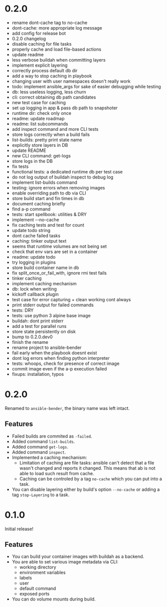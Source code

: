 # 0.2.0

* rename dont-cache tag to no-cache
* dont-cache: more appropriate log message
* add config for release bot
* 0.2.0 changelog
* disable caching for file tasks
* properly cache and load file-based actions
* update readme
* less verbose buildah when committing layers
* implement explicit layering
* correctly process default db dir
* add a way to stop caching in playbook
* changing user with user namespaces doesn't really work
* todo: implement ansible_args for sake of easier debugging while testing
* db: less useless logging, less churn
* cli: correct obtaining db path candidates
* new test case for caching
* set up logging in app & pass db path to snapshoter
* runtime dir: check only once
* readme: update roadmap
* readme: list subcommands
* add inspect command and more CLI tests
* store logs correctly when a build fails
* list-builds: pretty print state name
* explicitly store layers in DB
* update README
* new CLI command: get-logs
* store logs in the DB
* fix tests
* functional tests: a dedicated runtime db per test case
* do not log output of buildah inspect to debug log
* implement list-builds command
* testing: ignore errors when removing images
* enable overriding path to db via CLI
* store build start and fin times in db
* document caching briefly
* find a-p command
* tests: start spellbook: utilities & DRY
* implement --no-cache
* fix caching tests and test for count
* update todo string
* dont cache failed tasks
* caching: tinker output text
* seems that runtime volumes are not being set
* check that env vars are set in a container
* readme: update todo
* try logging in plugins
* store build container name in db
* fix split_once_or_fail_with, ignore rmi test fails
* tinker caching
* implement caching mechanism
* db: lock when writing
* kickoff callback plugin
* test case for error capturing + clean working cont always
* print stderr output for failed commands
* tests: DRY
* tests: use python 3 alpine base image
* buildah: dont print stderr
* add a test for parallel runs
* store state persistently on disk
* bump to 0.2.0.dev0
* finish the rename
* rename project to ansible-bender
* fail early when the playbook doesnt exist
* dont log errors when finding python interpreter
* tests: whoops, check for presence of correct image
* commit image even if the a-p execution failed
* fixups: installation, typos

# 0.2.0

Renamed to `ansible-bender`, the binary name was left intact.

## Features

 * Failed builds are commited as `-failed`.
 * Added command `list-builds`.
 * Added command `get-logs`.
 * Added command `inspect`.
 * Implemented a caching mechanism:
   * Limitation of caching are file tasks: ansible can't detect that a file wasn't changed and reports it changed.
     This means that ab is not able to load such result from cache.
   * Caching can be controled by a tag `no-cache` which you can put into a task.
 * You can disable layering either by build's option `--no-cache` or adding a tag `stop-Layering` to a task.


# 0.1.0

Initial release!

## Features

* You can build your container images with buildah as a backend.
* You are able to set various image metadata via CLI:
  * working directory
  * environment variables
  * labels
  * user
  * default command
  * exposed ports
* You can do volume mounts during build.

